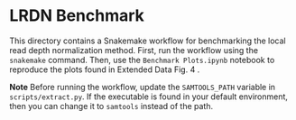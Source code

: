 # LRDN Benchmark

This directory contains a Snakemake workflow for benchmarking the local read depth normalization method. First, run the workflow using the `snakemake` command. Then, use the `Benchmark Plots.ipynb` notebook to reproduce the plots found in Extended Data Fig. 4 .

**Note**
Before running the workflow, update the `SAMTOOLS_PATH` variable in `scripts/extract.py`. If the executable is found in your default environment, then you can change it to `samtools` instead of the path.
